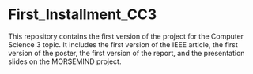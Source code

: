 # First_Installment_CC3
This repository contains the first version of the project for the Computer Science 3 topic. It includes the first version of the IEEE article, the first version of the poster, the first version of the report, and the presentation slides on the MORSEMIND project.
